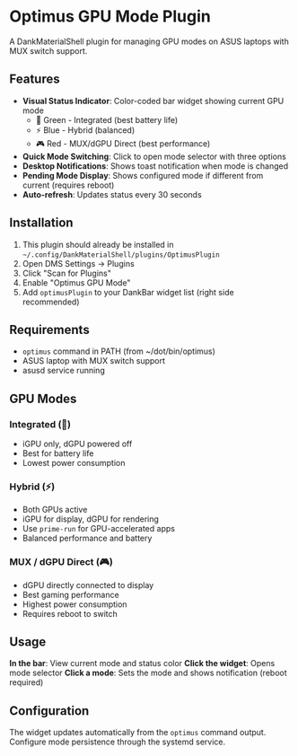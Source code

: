 # Optimus GPU Mode Plugin

A DankMaterialShell plugin for managing GPU modes on ASUS laptops with MUX switch support.

## Features

- **Visual Status Indicator**: Color-coded bar widget showing current GPU mode
  - 🔋 Green - Integrated (best battery life)
  - ⚡ Blue - Hybrid (balanced)
  - 🎮 Red - MUX/dGPU Direct (best performance)
- **Quick Mode Switching**: Click to open mode selector with three options
- **Desktop Notifications**: Shows toast notification when mode is changed
- **Pending Mode Display**: Shows configured mode if different from current (requires reboot)
- **Auto-refresh**: Updates status every 30 seconds

## Installation

1. This plugin should already be installed in `~/.config/DankMaterialShell/plugins/OptimusPlugin`
2. Open DMS Settings → Plugins
3. Click "Scan for Plugins"
4. Enable "Optimus GPU Mode"
5. Add `optimusPlugin` to your DankBar widget list (right side recommended)

## Requirements

- `optimus` command in PATH (from ~/dot/bin/optimus)
- ASUS laptop with MUX switch support
- asusd service running

## GPU Modes

### Integrated (🔋)
- iGPU only, dGPU powered off
- Best for battery life
- Lowest power consumption

### Hybrid (⚡)
- Both GPUs active
- iGPU for display, dGPU for rendering
- Use `prime-run` for GPU-accelerated apps
- Balanced performance and battery

### MUX / dGPU Direct (🎮)
- dGPU directly connected to display
- Best gaming performance
- Highest power consumption
- Requires reboot to switch

## Usage

**In the bar**: View current mode and status color
**Click the widget**: Opens mode selector
**Click a mode**: Sets the mode and shows notification (reboot required)

## Configuration

The widget updates automatically from the `optimus` command output. Configure mode persistence through the systemd service.

